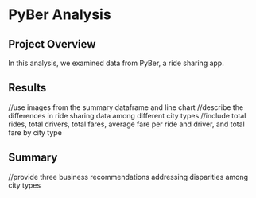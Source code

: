# PyBer Analysis

## Project Overview
In this analysis, we examined data from PyBer, a ride sharing app. 

## Results
//use images from the summary dataframe and line chart
//describe the differences in ride sharing data among different city types
//include total rides, total drivers, total fares, average fare per ride and driver, and total fare by city type

## Summary
//provide three business recommendations addressing disparities among city types